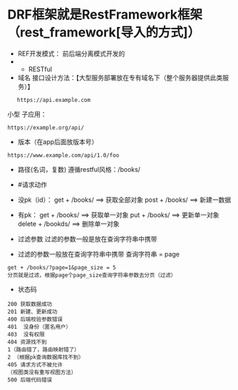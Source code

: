 # DRF框架就是RestFramework框架（rest_framework[导入的方式]）
- REF开发模式：	前后端分离模式开发的
 - - RESTful
 - 域名
  接口设计方法：【大型服务部署放在专有域名下（整个服务器提供此类服务）】
 ```
	https://api.example.com
```
小型 子应用：
```
https://example.org/api/
```


- 版本（在app后面放版本号）
```
https://www.example.com/api/1.0/foo
```
- 路径(名词，复数)
遵循restful风格：/books/

- #请求动作
- 没pk（id）：
get + /books/ ==> 获取全部对象
post + /books/ ==> 新建一数据

- 有pk：
get + /books/ ==> 获取单一对象
put + /books/ ==> 更新单一对象
delete + /bookds/ ==> 删除单一对象

- 过滤参数
 过滤的参数一般是放在查询字符串中携带
- 过滤的参数一般放在查询字符串中携带
查询字符串 = page
```
get + /books/?page=1&page_size = 5
分页就是过滤，根据page个page_size查询字符串参数去分页（过滤）
```

- 状态码
```
200 获取数据成功
201 新建、更新成功
400 后端校验参数错误
401  没身份（匿名用户）
403  没有权限
404 资源找不到 
1（路由错了，路由映射错了）
2 （根据pk查询数据库找不到）
405 请求方式不被允许
（视图类没有重写视图方法）
500 后端代码错误
```